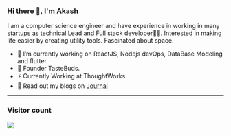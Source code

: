 ###  Hi there 👋, I'm Akash
I am a computer science engineer and have experience in working in many startups as technical Lead and Full stack developer👨‍💻. Interested in making life easier by creating utility tools. Fascinated about space.


- 🔭 I’m currently working on ReactJS, Nodejs devOps, DataBase Modeling and flutter.
- 🍔 Founder TasteBuds.
- ⚡ Currently Working at ThoughtWorks.
- 💬 Read out my blogs on [Journal]()

<hr />

### Visitor count
<img src="https://profile-counter.glitch.me/vanshkapoor/count.svg" />
